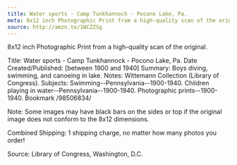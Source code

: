 ```yaml
---
title: Water sports - Camp Tunkhannock - Pocono Lake, Pa.
meta: 8x12 inch Photographic Print from a high-quality scan of the original.
source: http://amzn.to/1WCZZSg
---
```


8x12 inch Photographic Print from a high-quality scan of the original.

Title: Water sports - Camp Tunkhannock - Pocono Lake, Pa.
Date Created/Published: [between 1900 and 1940]
Summary: Boys diving, swimming, and canoeing in lake.
Notes:
Wittemann Collection (Library of Congress).
Subjects:
Swimming--Pennsylvania--1900-1940.
Children playing in water--Pennsylvania--1900-1940.
Photographic prints--1900-1940.
Bookmark /98506834/

Note: Some images may have black bars on the sides or top if the original image does not conform to the 8x12 dimensions.

Combined Shipping: 1 shipping charge, no matter how many photos you order!

Source: Library of Congress, Washington, D.C.
